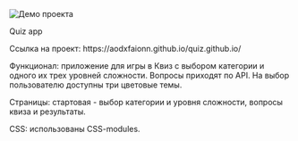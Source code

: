 <img src="https://i.ibb.co/ZKP105t/image.jpg" alt="Демо проекта">
<p>Quiz app</p>
<p>Ссылка на проект: https://aodxfaionn.github.io/quiz.github.io/ </p>
<p>Функционал: приложение для игры в Квиз с выбором категории и одного их трех уровней сложности. Вопросы приходят по API. На выбор пользователю доступны три цветовые темы.</p>
<p>Страницы: стартовая - выбор категории и уровня сложности, вопросы квиза и результаты.</p>
<p>CSS: использованы CSS-modules.</p>
